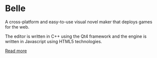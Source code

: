 Belle
=====

A cross-platform and easy-to-use visual novel maker that deploys games for the web.

The editor is written in C++ using the Qt4 framework and the engine is written in Javascript using HTML5 technologies.

[Read more](http://fr33mind.github.io/Belle/)
